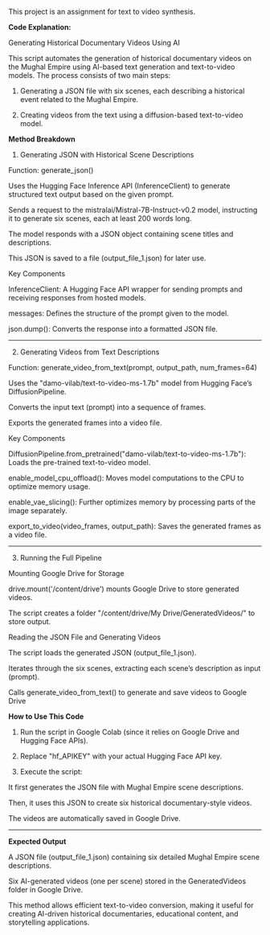 This project is an assignment for text to video synthesis.

**Code Explanation:**

Generating Historical Documentary Videos Using AI

This script automates the generation of historical documentary videos on the Mughal Empire using AI-based text generation and text-to-video models. The process consists of two main steps:

1. Generating a JSON file with six scenes, each describing a historical event related to the Mughal Empire.

2. Creating videos from the text using a diffusion-based text-to-video model.

**Method Breakdown**

1. Generating JSON with Historical Scene Descriptions

Function: generate_json()

Uses the Hugging Face Inference API (InferenceClient) to generate structured text output based on the given prompt.

Sends a request to the mistralai/Mistral-7B-Instruct-v0.2 model, instructing it to generate six scenes, each at least 200 words long.

The model responds with a JSON object containing scene titles and descriptions.

This JSON is saved to a file (output_file_1.json) for later use.

Key Components

InferenceClient: A Hugging Face API wrapper for sending prompts and receiving responses from hosted models.

messages: Defines the structure of the prompt given to the model.

json.dump(): Converts the response into a formatted JSON file.

---

2. Generating Videos from Text Descriptions

Function: generate_video_from_text(prompt, output_path, num_frames=64)

Uses the "damo-vilab/text-to-video-ms-1.7b" model from Hugging Face’s DiffusionPipeline.

Converts the input text (prompt) into a sequence of frames.

Exports the generated frames into a video file.

Key Components

DiffusionPipeline.from_pretrained("damo-vilab/text-to-video-ms-1.7b"): Loads the pre-trained text-to-video model.

enable_model_cpu_offload(): Moves model computations to the CPU to optimize memory usage.

enable_vae_slicing(): Further optimizes memory by processing parts of the image separately.

export_to_video(video_frames, output_path): Saves the generated frames as a video file.

---

3. Running the Full Pipeline

Mounting Google Drive for Storage

drive.mount('/content/drive') mounts Google Drive to store generated videos.

The script creates a folder "/content/drive/My Drive/GeneratedVideos/" to store output.

Reading the JSON File and Generating Videos

The script loads the generated JSON (output_file_1.json).

Iterates through the six scenes, extracting each scene’s description as input (prompt).

Calls generate_video_from_text() to generate and save videos to Google Drive

**How to Use This Code**

1. Run the script in Google Colab (since it relies on Google Drive and Hugging Face APIs).

2. Replace "hf_APIKEY" with your actual Hugging Face API key.

3. Execute the script:

It first generates the JSON file with Mughal Empire scene descriptions.

Then, it uses this JSON to create six historical documentary-style videos.

The videos are automatically saved in Google Drive.

---

**Expected Output**

A JSON file (output_file_1.json) containing six detailed Mughal Empire scene descriptions.

Six AI-generated videos (one per scene) stored in the GeneratedVideos folder in Google Drive.

This method allows efficient text-to-video conversion, making it useful for creating AI-driven historical documentaries, educational content, and storytelling applications.
